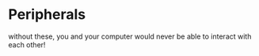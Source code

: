 # Peripherals

without these, you and your computer would never be able to interact with each other!
